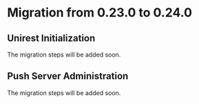 # Migration from 0.23.0 to 0.24.0

## Unirest Initialization

The migration steps will be added soon.

## Push Server Administration  

The migration steps will be added soon.

